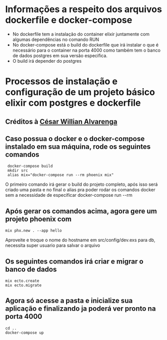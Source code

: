 # Informações a respeito dos arquivos dockerfile e docker-compose

- No dockerfile tem a instalação do container elixir juntamente com algumas dependências no comando RUN
- No docker-compose está o build do dockerfile que irá instalar o que é necessário para o container na porta 4000 como também tem o banco de dados postgres em sua versão especifica.
- O build irá depender do postgres

# Processos de instalação e configuração de um projeto básico elixir com postgres e dockerfile
## Créditos à [César Willian Alvarenga](https://medium.com/swlh/use-docker-to-create-an-elixir-phoenix-development-environment-e1a81def1d2e)


## Caso possua o docker e o docker-compose instalado em sua máquina, rode os seguintes comandos

```
 docker-compose build
 mkdir src
 alias mix="docker-compose run --rm phoenix mix"
 ```

O primeiro comando irá gerar o build do projeto completo, após isso será criado uma pasta e no final o alias pra poder rodar os comandos docker sem a necessidade de especificar docker-compose run --rm 

## Após gerar os comandos acima, agora gere um projeto phoenix com

```
mix phx.new . --app hello
```

Aproveite e troque o nome do hostname em src/config/dev.exs para db, necessita super usuario para salvar o arquivo

## Os seguintes comandos irá criar e migrar o banco de dados

```
mix ecto.create
mix ecto.migrate
```

## Agora só acesse a pasta e inicialize sua aplicação e finalizando ja poderá ver pronto na porta 4000

```
cd ..
docker-compose up
```

